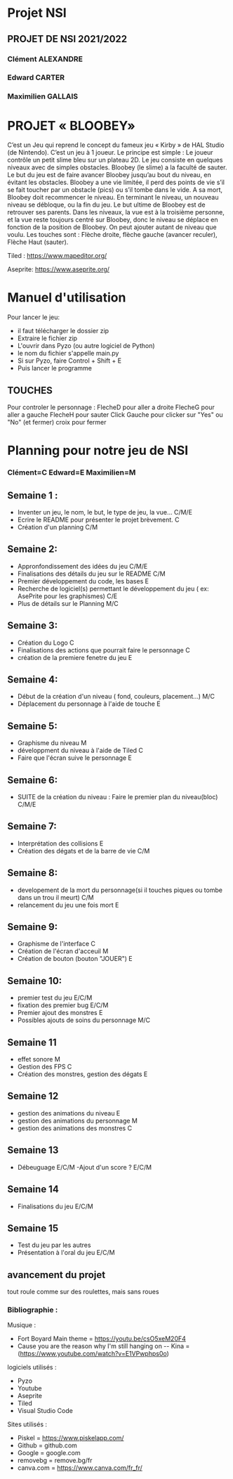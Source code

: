 # Projet NSI
## PROJET DE NSI 2021/2022 
### Clément ALEXANDRE
### Edward CARTER 
### Maximilien GALLAIS

# PROJET « BLOOBEY»

C’est un Jeu qui reprend le concept du fameux jeu « Kirby » de HAL Studio (de Nintendo). C’est un jeu à 1 joueur. Le principe est simple : Le joueur contrôle un petit slime bleu sur un plateau 2D. Le jeu consiste en quelques niveaux avec de simples obstacles. Bloobey (le slime) a la faculté de sauter. Le but du jeu est de faire avancer Bloobey jusqu’au bout du niveau, en évitant les obstacles. Bloobey a une vie limitée, il perd des points de vie s’il se fait toucher par un obstacle (pics) ou s’il tombe dans le vide. A sa mort, Bloobey doit recommencer le niveau. En terminant le niveau, un nouveau niveau se débloque, ou la fin du jeu. Le but ultime de Bloobey est de retrouver ses parents. Dans les niveaux, la vue est à la troisième personne, et la vue reste toujours centré sur Bloobey, donc le niveau se déplace en fonction de la position de Bloobey. On peut ajouter autant de niveau que voulu. Les touches sont : Flèche droite, flèche gauche (avancer reculer), Flèche Haut (sauter).



Tiled : https://www.mapeditor.org/

Aseprite: https://www.aseprite.org/



# Manuel d'utilisation 
Pour lancer le jeu:
- il faut télécharger le dossier zip
- Extraire le fichier zip
- L'ouvrir dans Pyzo (ou autre logiciel de Python)
- le nom du fichier s'appelle main.py
- Si sur Pyzo, faire Control + Shift + E 
- Puis lancer le programme

## TOUCHES
Pour controler le personnage :
FlecheD pour aller a droite
FlecheG pour aller a gauche
FlecheH pour sauter 
Click Gauche pour clicker sur "Yes" ou "No" (et fermer)
croix pour fermer 
 



# Planning pour notre jeu de NSI

### Clément=C Edward=E Maximilien=M

## Semaine 1 :
  - Inventer un jeu, le nom, le but, le type de jeu, la vue... C/M/E
  - Ecrire le README pour présenter le projet brèvement.    C
  - Création d'un planning      C/M
  
 ## Semaine 2:
  - Appronfondissement des idées du jeu            C/M/E
  - Finalisations des détails du jeu sur le README       C/M
  - Premier développement du code, les bases         E
  - Recherche de logiciel(s) permettant le développement du jeu ( ex: AsePrite pour les graphismes)      C/E
  - Plus de détails sur le Planning      M/C
 
 ## Semaine 3:
  - Création du Logo                 C
  - Finalisations des actions que pourrait faire le personnage      C
  - création de la premiere fenetre du jeu       E
  
  ## Semaine 4:
   - Début de la création d'un niveau ( fond, couleurs, placement...)       M/C
   - Déplacement du personnage à l'aide de touche            E
  
  ## Semaine 5:
  - Graphisme du niveau             M
  - développment du niveau à l'aide de Tiled    C
  - Faire que l'écran suive le personnage        E
  
  ## Semaine 6:
   - SUITE de la création du niveau : Faire le premier plan du niveau(bloc)       C/M/E
    
 ## Semaine 7:
   - Interprétation des collisions            E
   - Création des dégats et de la barre de vie              C/M

 ## Semaine 8:
   - developement de la mort du personnage(si il touches piques ou tombe dans un trou il meurt)      C/M
   - relancement du jeu une fois mort                   E
  
 ## Semaine 9:
   - Graphisme de l'interface                   C
   - Création de l'écran d'acceuil               M
   - Création de bouton (bouton "JOUER")          E
 
 
 ## Semaine 10: 
   - premier test du jeu                E/C/M
   - fixation des premier bug           E/C/M
   - Premier ajout des monstres         E
   - Possibles ajouts de soins du personnage    M/C

## Semaine 11 
  - effet sonore     M
  - Gestion des FPS   C
  - Création des monstres, gestion des dégats   E
  

## Semaine 12
 - gestion des animations du niveau    E
 - gestion des animations du personnage   M
 - gestion des animations des monstres   C
 
 ## Semaine 13 
  - Débeuguage    E/C/M
  -Ajout d'un score ?   E/C/M
  
  ## Semaine 14 
  - Finalisations du jeu    E/C/M
  
  ## Semaine 15
  - Test du jeu par les autres   
  - Présentation à l'oral du jeu     E/C/M


## avancement du projet
 tout roule comme sur des roulettes, mais sans roues



                    
### Bibliographie :
Musique :
- Fort Boyard Main theme = https://youtu.be/csO5xeM20F4
- Cause you are the reason why I'm still hanging on -- Kina  = (https://www.youtube.com/watch?v=E1VPwphps0o)

logiciels utilisés : 
- Pyzo
- Youtube
- Aseprite
- Tiled
- Visual Studio Code

Sites utilisés : 
- Piskel = https://www.piskelapp.com/
- Github = github.com
- Google = google.com
- removebg = remove.bg/fr
- canva.com = https://www.canva.com/fr_fr/


